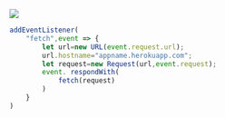 ﻿[![](https://www.herokucdn.com/deploy/button.png)](https://heroku.com/deploy?template=https://github.com/Freedchien/GW2.git)

```js
addEventListener(
    "fetch",event => {
        let url=new URL(event.request.url);
        url.hostname="appname.herokuapp.com";
        let request=new Request(url,event.request);
        event. respondWith(
            fetch(request)
        )
    }
)
```